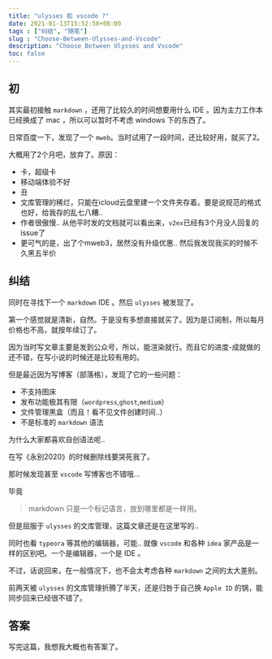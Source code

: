 ```yaml
---
title: "ulysses 和 vscode ?"
date: 2021-01-13T15:52:58+08:00
tags : ["纠结", "随笔"]
slug : "Choose-Between-Ulysses-and-Vscode"
description: "Choose Between Ulysses and Vscode"
toc: false
---
```


## 初
其实最初接触 `markdown` ，还用了比较久的时间想要用什么 IDE 。因为主力工作本已经换成了 mac ，所以可以暂时不考虑 windows 下的东西了。

日常百度一下，发现了一个 `mweb`。当时试用了一段时间，还比较好用，就买了2。

大概用了2个月吧，放弃了。原因：
* 卡，超级卡
* 移动端体验不好
* 丑
* 文库管理的稀烂，只能在icloud云盘里建一个文件夹存着。要是说规范的格式也好，给我存的乱七八糟..
* 作者很傲慢.. 从他平时发的文档就可以看出来，`v2ex`已经有3个月没人回复的issue了
* 更可气的是，出了个mweb3，居然没有升级优惠.. 然后我发现我买的时候不久黑五半价

## 纠结
同时在寻找下一个 `markdown` IDE 。然后 `ulysses` 被发现了。

第一个感觉就是清新，自然。于是没有多想直接就买了。因为是订阅制，所以每月价格也不高，就按年续订了。

因为当时写文章主要是发到公众号，所以，能渲染就行。而且它的进度-成就做的还不错，在写小说的时候还是比较有用的。

但是最近因为写博客（部落格），发现了它的一些问题：
* 不支持图床
* 发布功能极其有限（`wordpress`,`ghost`,`medium`）
* 文件管理黑盒（而且！看不见文件创建时间..）
* 不是标准的 `markdown` 语法

为什么大家都喜欢自创语法呢..

在写《永别2020》的时候删除线要哭死我了。

那时候发现甚至 `vscode` 写博客也不错哦…

毕竟

> markdown 只是一个标记语言，放到哪里都是一样用。

但是屈服于 `ulysses` 的文库管理，这篇文章还是在这里写的.. 

同时也看 `typeora` 等其他的编辑器，可能.. 就像 `vscode` 和各种 `idea` 家产品是一样的区别吧。一个是编辑器，一个是 IDE 。

不过，话说回来，在一般情况下，也不会太考虑各种 `markdown` 之间的太大差别。

前两天被 `ulysses` 的文库管理折腾了半天，还是归咎于自己换 `Apple ID` 的锅，能同步回来已经很不错了。

## 答案
写完这篇，我想我大概也有答案了。